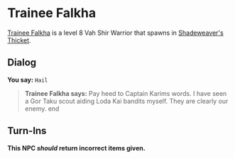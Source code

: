 # Trainee Falkha



[Trainee Falkha](/npc/165148) is a level 8 Vah Shir Warrior that spawns in [Shadeweaver's Thicket](/zone/165).



## Dialog

**You say:** `Hail`



>**Trainee Falkha says:** Pay heed to Captain Karims words. I have seen a Gor Taku scout aiding Loda Kai bandits myself. They are clearly our enemy.
end



## Turn-Ins



**This NPC *should* return incorrect items given.**





